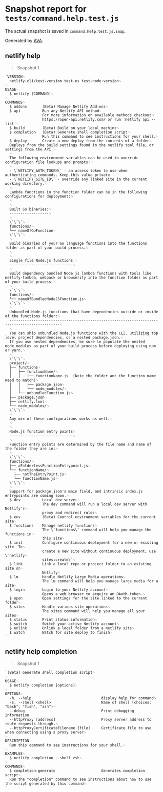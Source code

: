 # Snapshot report for `tests/command.help.test.js`

The actual snapshot is saved in `command.help.test.js.snap`.

Generated by [AVA](https://avajs.dev).

## netlify help

> Snapshot 1

    `VERSION␊
      netlify-cli/test-version test-os test-node-version␊
    ␊
    USAGE␊
      $ netlify [COMMAND]␊
    ␊
    COMMANDS␊
      $ addons       (Beta) Manage Netlify Add-ons␊
      $ api          Run any Netlify API method␊
                     For more information on available methods checkout␊
                     https://open-api.netlify.com/ or run 'netlify api --list'␊
      $ build        (Beta) Build on your local machine␊
      $ completion   (Beta) Generate shell completion script␊
                     Run this command to see instructions for your shell.␊
      $ deploy       Create a new deploy from the contents of a folder␊
      Deploys from the build settings found in the netlify.toml file, or settings from the API.␊
      ␊
      The following environment variables can be used to override configuration file lookups and prompts:␊
      ␊
      - \`NETLIFY_AUTH_TOKEN\` - an access token to use when authenticating commands. Keep this value private.␊
      - \`NETLIFY_SITE_ID\` - override any linked site in the current working directory.␊
      ␊
      Lambda functions in the function folder can be in the following configurations for deployment:␊
      ␊
      ␊
      Built Go binaries:␊
      ------------------␊
      ␊
      \`\`\`␊
      functions/␊
      └── nameOfGoFunction␊
      \`\`\`␊
      ␊
      Build binaries of your Go language functions into the functions folder as part of your build process.␊
      ␊
      ␊
      Single file Node.js functions:␊
      -----------------------------␊
      ␊
      Build dependency bundled Node.js lambda functions with tools like netlify-lambda, webpack or browserify into the function folder as part of your build process.␊
      ␊
      \`\`\`␊
      functions/␊
      └── nameOfBundledNodeJSFunction.js␊
      \`\`\`␊
      ␊
      Unbundled Node.js functions that have dependencies outside or inside of the functions folder:␊
      ---------------------------------------------------------------------------------------------␊
      ␊
      You can ship unbundled Node.js functions with the CLI, utilizing top level project dependencies, or a nested package.json.␊
      If you use nested dependencies, be sure to populate the nested node_modules as part of your build process before deploying using npm or yarn.␊
      ␊
      \`\`\`␊
      project/␊
      ├── functions␊
      │   ├── functionName/␊
      │   │   ├── functionName.js  (Note the folder and the function name need to match)␊
      │   │   ├── package.json␊
      │   │   └── node_modules/␊
      │   └── unbundledFunction.js␊
      ├── package.json␊
      ├── netlify.toml␊
      └── node_modules/␊
      \`\`\`␊
      ␊
      Any mix of these configurations works as well.␊
      ␊
      ␊
      Node.js function entry points␊
      -----------------------------␊
      ␊
      Function entry points are determined by the file name and name of the folder they are in:␊
      ␊
      \`\`\`␊
      functions/␊
      ├── aFolderlessFunctionEntrypoint.js␊
      └── functionName/␊
        ├── notTheEntryPoint.js␊
        └── functionName.js␊
      \`\`\`␊
      ␊
      Support for package.json's main field, and intrinsic index.js entrypoints are coming soon.␊
      $ dev          Local dev server␊
                     The dev command will run a local dev server with Netlify's␊
                     proxy and redirect rules␊
      $ env          (Beta) Control environment variables for the current site␊
      $ functions    Manage netlify functions␊
                     The \`functions\` command will help you manage the functions in␊
                     this site␊
      $ init         Configure continuous deployment for a new or existing site. To␊
                     create a new site without continuous deployment, use \`netlify␊
                     sites:create\`␊
      $ link         Link a local repo or project folder to an existing site on␊
                     Netlify␊
      $ lm           Handle Netlify Large Media operations␊
                     The lm command will help you manage large media for a site␊
      $ login        Login to your Netlify account␊
                     Opens a web browser to acquire an OAuth token.␊
      $ open         Open settings for the site linked to the current folder␊
      $ sites        Handle various site operations␊
                     The sites command will help you manage all your sites␊
      $ status       Print status information␊
      $ switch       Switch your active Netlify account␊
      $ unlink       Unlink a local folder from a Netlify site␊
      $ watch        Watch for site deploy to finish␊
    `

## netlify help completion

> Snapshot 1

    `(Beta) Generate shell completion script␊
    ␊
    USAGE␊
      $ netlify completion [options]␊
    ␊
    OPTIONS␊
      -h, --help                                display help for command␊
      -s, --shell <shell>                       Name of shell (choices: "bash", "fish", "zsh")␊
      --debug                                   Print debugging information␊
      --httpProxy [address]                     Proxy server address to route requests through.␊
      --httpProxyCertificateFilename [file]     Certificate file to use when connecting using a proxy server␊
    ␊
    DESCRIPTION␊
      Run this command to see instructions for your shell.␊
    ␊
    EXAMPLES␊
      $ netlify completion --shell zsh␊
    ␊
    COMMANDS␊
      $ completion:generate                     Generates completion script␊
      Run the "completion" command to see instructions about how to use the script generated by this command␊
    `
